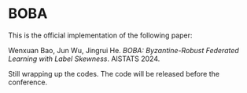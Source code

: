 # BOBA
This is the official implementation of the following paper: 

Wenxuan Bao, Jun Wu, Jingrui He. *BOBA: Byzantine-Robust Federated Learning with Label Skewness*. AISTATS 2024. 



Still wrapping up the codes. The code will be released before the conference. 

